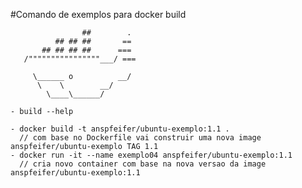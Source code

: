 #Comando de exemplos para docker build

                    ##        .
              ## ## ##       ==
           ## ## ## ##      ===
       /""""""""""""""""___/ ===
  ~~~ {~~ ~~~~ ~~~ ~~~~ ~~ ~ /  ===- ~~~
       \______ o          __/
        \    \        __/
          \____\______/

- build --help

- docker build -t anspfeifer/ubuntu-exemplo:1.1 .
    // com base no Dockerfile vai construir uma nova image anspfeifer/ubuntu-exemplo TAG 1.1
- docker run -it --name exemplo04 anspfeifer/ubuntu-exemplo:1.1
    // cria novo container com base na nova versao da image anspfeifer/ubuntu-exemplo:1.1